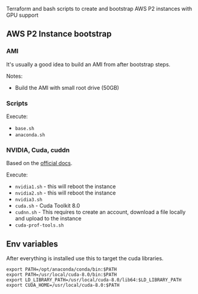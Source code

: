 Terraform and bash scripts to create and bootstrap AWS P2 instances with GPU support

## AWS P2 Instance bootstrap

### AMI

It's usually a good idea to build an AMI from after bootstrap steps.

Notes:
- Build the AMI with small root drive (50GB)

### Scripts

Execute:

- `base.sh`
- `anaconda.sh`

### NVIDIA, Cuda, cuddn

Based on the [official docs](http://docs.aws.amazon.com/AWSEC2/latest/UserGuide/accelerated-computing-instances.html#install-nvidia-driver).

Execute:
- `nvidia1.sh` - this will reboot the instance
- `nvidia2.sh` - this will reboot the instance
- `nvidia3.sh`
- `cuda.sh` - Cuda Toolkit 8.0
- `cudnn.sh` - This requires to create an account, download a file locally and upload to the instance
- `cuda-prof-tools.sh`

## Env variables

After everything is installed use this to target the cuda libraries.

```
export PATH=/opt/anaconda/conda/bin:$PATH
export PATH=/usr/local/cuda-8.0/bin:$PATH
export LD_LIBRARY_PATH=/usr/local/cuda-8.0/lib64:$LD_LIBRARY_PATH
export CUDA_HOME=/usr/local/cuda-8.0:$PATH
```
